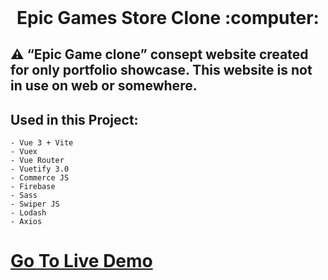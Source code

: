 <h1 align="center" style="margin-top: 0px;">Epic Games Store Clone :computer:</h1>

## :warning:	“Epic Game clone” consept website created for only portfolio showcase. This website is not in use on web or somewhere.

## Used in this Project:
```
- Vue 3 + Vite
- Vuex
- Vue Router
- Vuetify 3.0
- Commerce JS
- Firebase
- Sass
- Swiper JS
- Lodash
- Axios
```

# [Go To Live Demo](https://rzayevgara-epic-store-clone.netlify.app/#/)